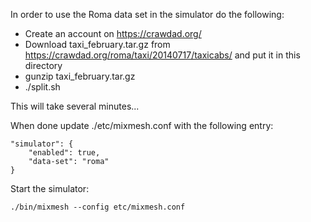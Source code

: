 In order to use the Roma data set in the simulator do the following:

* Create an account on https://crawdad.org/
* Download taxi_february.tar.gz from https://crawdad.org/roma/taxi/20140717/taxicabs/ and put it in this directory
* gunzip taxi_february.tar.gz
* ./split.sh

This will take several minutes...

When done update ./etc/mixmesh.conf with the following entry:

```
"simulator": {
    "enabled": true,
    "data-set": "roma"
}
```

Start the simulator:

`./bin/mixmesh --config etc/mixmesh.conf`
